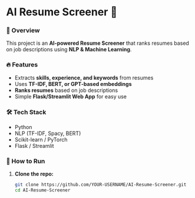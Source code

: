# AI Resume Screener 🚀  

### 📌 Overview  
This project is an **AI-powered Resume Screener** that ranks resumes based on job descriptions using **NLP & Machine Learning**.  

### 🔥 Features  
- Extracts **skills, experience, and keywords** from resumes  
- Uses **TF-IDF, BERT, or GPT-based embeddings**  
- **Ranks resumes** based on job descriptions  
- Simple **Flask/Streamlit Web App** for easy use  

### 🛠️ Tech Stack  
- Python  
- NLP (TF-IDF, Spacy, BERT)  
- Scikit-learn / PyTorch  
- Flask / Streamlit  

### 🚀 How to Run  
1. **Clone the repo:**  
   ```bash
   git clone https://github.com/YOUR-USERNAME/AI-Resume-Screener.git
   cd AI-Resume-Screener
